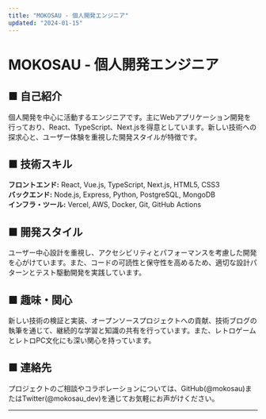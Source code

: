 ```yaml
---
title: "MOKOSAU - 個人開発エンジニア"
updated: "2024-01-15"
---
```


# MOKOSAU - 個人開発エンジニア

## ■ 自己紹介

個人開発を中心に活動するエンジニアです。主にWebアプリケーション開発を行っており、React、TypeScript、Next.jsを得意としています。新しい技術への探求心と、ユーザー体験を重視した開発スタイルが特徴です。

## ■ 技術スキル

**フロントエンド:** React, Vue.js, TypeScript, Next.js, HTML5, CSS3  
**バックエンド:** Node.js, Express, Python, PostgreSQL, MongoDB  
**インフラ・ツール:** Vercel, AWS, Docker, Git, GitHub Actions

## ■ 開発スタイル

ユーザー中心設計を重視し、アクセシビリティとパフォーマンスを考慮した開発を心がけています。また、コードの可読性と保守性を高めるため、適切な設計パターンとテスト駆動開発を実践しています。

## ■ 趣味・関心

新しい技術の検証と実装、オープンソースプロジェクトへの貢献、技術ブログの執筆を通じて、継続的な学習と知識の共有を行っています。また、レトロゲームとレトロPC文化にも深い関心を持っています。

## ■ 連絡先

プロジェクトのご相談やコラボレーションについては、GitHub(@mokosau)またはTwitter(@mokosau_dev)を通じてお気軽にお声がけください。

---